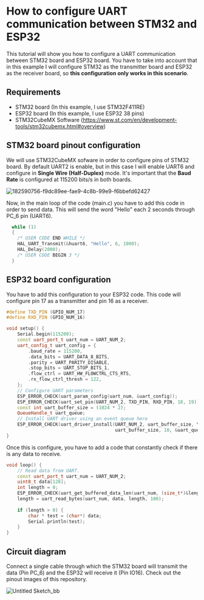 # How to configure UART communication between STM32 and ESP32
This tutorial will show you how to configure a UART communication between STM32 board and ESP32 board. You have to take into account that in this example I will configure STM32 as the transmitter board and ESP32 as the receiver board, so **this configuration only works in this scenario**.

## Requirements
- STM32 board (In this example, I use STM32F411RE)
- ESP32 board (In this example, I use ESP32 38 pins)
- STM32CubeMX Software (https://www.st.com/en/development-tools/stm32cubemx.html#overview)

## STM32 board pinout configuration
We will use STM32CubeMX sofware in order to configure pins of STM32 board. By default UART2 is enable, but in this case I will enable UART6 and configure in **Single Wire (Half-Duplex)** mode. It's important that the **Baud Rate** is configured at 115200 bits/s in both boards.

![182590756-f9dc89ee-fae9-4c8b-99e9-f6bbefd62427](https://user-images.githubusercontent.com/40604222/182591703-20282fe4-e0dc-40d0-bc48-19e37128dcf2.png)

Now, in the main loop of the code (main.c) you have to add this code in order to send data. This will send the word "Hello" each 2 seconds through PC_6 pin (UART6).
```c
  while (1)
  {
    /* USER CODE END WHILE */
    HAL_UART_Transmit(&huart6, "Hello", 6, 1000);
    HAL_Delay(2000);
    /* USER CODE BEGIN 3 */
  }
```

## ESP32 board configuration
You have to add this configuration to your ESP32 code. This code will configure pin 17 as a transmitter and pin 16 as a receiver.

```c++
#define TXD_PIN (GPIO_NUM_17)
#define RXD_PIN (GPIO_NUM_16)

void setup() {
    Serial.begin(115200);
    const uart_port_t uart_num = UART_NUM_2;
    uart_config_t uart_config = {
        .baud_rate = 115200,
        .data_bits = UART_DATA_8_BITS,
        .parity = UART_PARITY_DISABLE,
        .stop_bits = UART_STOP_BITS_1,
        .flow_ctrl = UART_HW_FLOWCTRL_CTS_RTS,
        .rx_flow_ctrl_thresh = 122,
    };
    // Configure UART parameters
    ESP_ERROR_CHECK(uart_param_config(uart_num, &uart_config));
    ESP_ERROR_CHECK(uart_set_pin(UART_NUM_2, TXD_PIN, RXD_PIN, 18, 19));
    const int uart_buffer_size = (1024 * 2);
    QueueHandle_t uart_queue;
    // Install UART driver using an event queue here
    ESP_ERROR_CHECK(uart_driver_install(UART_NUM_2, uart_buffer_size, \
                                        uart_buffer_size, 10, &uart_queue, 0));
}
```

Once this is configure, you have to add a code that constantly check if there is any data to receive.
```c++
void loop() {
    // Read data from UART.
    const uart_port_t uart_num = UART_NUM_2;
    uint8_t data[128];
    int length = 0;
    ESP_ERROR_CHECK(uart_get_buffered_data_len(uart_num, (size_t*)&length));
    length = uart_read_bytes(uart_num, data, length, 100);
    
    if (length > 0) {
        char * test = (char*) data;
        Serial.println(test);
    }
}
```
## Circuit diagram
Connect a single cable through which the STM32 board will transmit the data (Pin PC_6) and the ESP32 will receive it (Pin IO16). Check out the pinout images of this repository.

![Untitled Sketch_bb](https://user-images.githubusercontent.com/40604222/182598429-a4fab4f5-53d2-487c-a12c-c043ab79718c.png)
